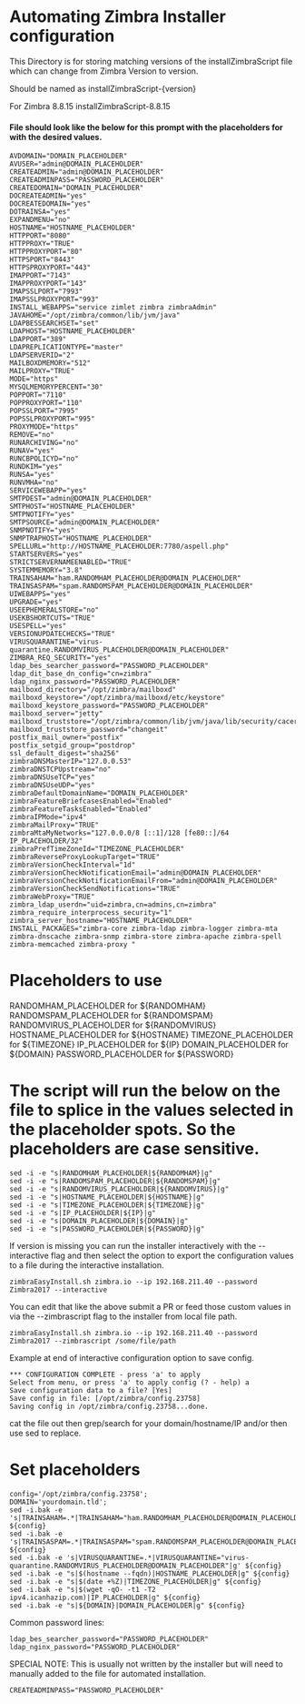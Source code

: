 # Automating Zimbra Installer configuration
This Directory is for storing matching versions of the installZimbraScript file which can change from Zimbra Version to version.

Should be named as installZimbraScript-{version}

For Zimbra 8.8.15
installZimbraScript-8.8.15


#### File should look like the below for this prompt with the placeholders for with the desired values.
```
AVDOMAIN="DOMAIN_PLACEHOLDER"
AVUSER="admin@DOMAIN_PLACEHOLDER"
CREATEADMIN="admin@DOMAIN_PLACEHOLDER"
CREATEADMINPASS="PASSWORD_PLACEHOLDER"
CREATEDOMAIN="DOMAIN_PLACEHOLDER"
DOCREATEADMIN="yes"
DOCREATEDOMAIN="yes"
DOTRAINSA="yes"
EXPANDMENU="no"
HOSTNAME="HOSTNAME_PLACEHOLDER"
HTTPPORT="8080"
HTTPPROXY="TRUE"
HTTPPROXYPORT="80"
HTTPSPORT="8443"
HTTPSPROXYPORT="443"
IMAPPORT="7143"
IMAPPROXYPORT="143"
IMAPSSLPORT="7993"
IMAPSSLPROXYPORT="993"
INSTALL_WEBAPPS="service zimlet zimbra zimbraAdmin"
JAVAHOME="/opt/zimbra/common/lib/jvm/java"
LDAPBESSEARCHSET="set"
LDAPHOST="HOSTNAME_PLACEHOLDER"
LDAPPORT="389"
LDAPREPLICATIONTYPE="master"
LDAPSERVERID="2"
MAILBOXDMEMORY="512"
MAILPROXY="TRUE"
MODE="https"
MYSQLMEMORYPERCENT="30"
POPPORT="7110"
POPPROXYPORT="110"
POPSSLPORT="7995"
POPSSLPROXYPORT="995"
PROXYMODE="https"
REMOVE="no"
RUNARCHIVING="no"
RUNAV="yes"
RUNCBPOLICYD="no"
RUNDKIM="yes"
RUNSA="yes"
RUNVMHA="no"
SERVICEWEBAPP="yes"
SMTPDEST="admin@DOMAIN_PLACEHOLDER"
SMTPHOST="HOSTNAME_PLACEHOLDER"
SMTPNOTIFY="yes"
SMTPSOURCE="admin@DOMAIN_PLACEHOLDER"
SNMPNOTIFY="yes"
SNMPTRAPHOST="HOSTNAME_PLACEHOLDER"
SPELLURL="http://HOSTNAME_PLACEHOLDER:7780/aspell.php"
STARTSERVERS="yes"
STRICTSERVERNAMEENABLED="TRUE"
SYSTEMMEMORY="3.8"
TRAINSAHAM="ham.RANDOMHAM_PLACEHOLDER@DOMAIN_PLACEHOLDER"
TRAINSASPAM="spam.RANDOMSPAM_PLACEHOLDER@DOMAIN_PLACEHOLDER"
UIWEBAPPS="yes"
UPGRADE="yes"
USEEPHEMERALSTORE="no"
USEKBSHORTCUTS="TRUE"
USESPELL="yes"
VERSIONUPDATECHECKS="TRUE"
VIRUSQUARANTINE="virus-quarantine.RANDOMVIRUS_PLACEHOLDER@DOMAIN_PLACEHOLDER"
ZIMBRA_REQ_SECURITY="yes"
ldap_bes_searcher_password="PASSWORD_PLACEHOLDER"
ldap_dit_base_dn_config="cn=zimbra"
ldap_nginx_password="PASSWORD_PLACEHOLDER"
mailboxd_directory="/opt/zimbra/mailboxd"
mailboxd_keystore="/opt/zimbra/mailboxd/etc/keystore"
mailboxd_keystore_password="PASSWORD_PLACEHOLDER"
mailboxd_server="jetty"
mailboxd_truststore="/opt/zimbra/common/lib/jvm/java/lib/security/cacerts"
mailboxd_truststore_password="changeit"
postfix_mail_owner="postfix"
postfix_setgid_group="postdrop"
ssl_default_digest="sha256"
zimbraDNSMasterIP="127.0.0.53"
zimbraDNSTCPUpstream="no"
zimbraDNSUseTCP="yes"
zimbraDNSUseUDP="yes"
zimbraDefaultDomainName="DOMAIN_PLACEHOLDER"
zimbraFeatureBriefcasesEnabled="Enabled"
zimbraFeatureTasksEnabled="Enabled"
zimbraIPMode="ipv4"
zimbraMailProxy="TRUE"
zimbraMtaMyNetworks="127.0.0.0/8 [::1]/128 [fe80::]/64 IP_PLACEHOLDER/32"
zimbraPrefTimeZoneId="TIMEZONE_PLACEHOLDER"
zimbraReverseProxyLookupTarget="TRUE"
zimbraVersionCheckInterval="1d"
zimbraVersionCheckNotificationEmail="admin@DOMAIN_PLACEHOLDER"
zimbraVersionCheckNotificationEmailFrom="admin@DOMAIN_PLACEHOLDER"
zimbraVersionCheckSendNotifications="TRUE"
zimbraWebProxy="TRUE"
zimbra_ldap_userdn="uid=zimbra,cn=admins,cn=zimbra"
zimbra_require_interprocess_security="1"
zimbra_server_hostname="HOSTNAME_PLACEHOLDER"
INSTALL_PACKAGES="zimbra-core zimbra-ldap zimbra-logger zimbra-mta zimbra-dnscache zimbra-snmp zimbra-store zimbra-apache zimbra-spell zimbra-memcached zimbra-proxy "
```

# Placeholders to use
RANDOMHAM_PLACEHOLDER for ${RANDOMHAM}
RANDOMSPAM_PLACEHOLDER for ${RANDOMSPAM}
RANDOMVIRUS_PLACEHOLDER for ${RANDOMVIRUS}
HOSTNAME_PLACEHOLDER for ${HOSTNAME}
TIMEZONE_PLACEHOLDER for ${TIMEZONE}
IP_PLACEHOLDER for ${IP}
DOMAIN_PLACEHOLDER for ${DOMAIN}
PASSWORD_PLACEHOLDER for ${PASSWORD}

# The script will run the below on the file to splice in the values selected in the placeholder spots. So the placeholders are case sensitive.
```
sed -i -e "s|RANDOMHAM_PLACEHOLDER|${RANDOMHAM}|g" 
sed -i -e "s|RANDOMSPAM_PLACEHOLDER|${RANDOMSPAM}|g"
sed -i -e "s|RANDOMVIRUS_PLACEHOLDER|${RANDOMVIRUS}|g" 
sed -i -e "s|HOSTNAME_PLACEHOLDER|${HOSTNAME}|g"
sed -i -e "s|TIMEZONE_PLACEHOLDER|${TIMEZONE}|g" 
sed -i -e "s|IP_PLACEHOLDER|${IP}|g"
sed -i -e "s|DOMAIN_PLACEHOLDER|${DOMAIN}|g" 
sed -i -e "s|PASSWORD_PLACEHOLDER|${PASSWORD}|g"
```


If version is missing you can run the installer interactively with the --interactive flag and then select the option to export the configuration values to a file during the interactive installation.
```
zimbraEasyInstall.sh zimbra.io --ip 192.168.211.40 --password Zimbra2017 --interactive
```

You can edit that like the above submit a PR or feed those custom values in via the --zimbrascript flag to the installer from local file path.
```
zimbraEasyInstall.sh zimbra.io --ip 192.168.211.40 --password Zimbra2017 --zimbrascript /some/file/path
```

Example at end of interactive configuration option to save config.
```
*** CONFIGURATION COMPLETE - press 'a' to apply
Select from menu, or press 'a' to apply config (? - help) a
Save configuration data to a file? [Yes] 
Save config in file: [/opt/zimbra/config.23758] 
Saving config in /opt/zimbra/config.23758...done.
```

cat the file out then grep/search for your domain/hostname/IP and/or then use sed to replace.

# Set placeholders
```
config='/opt/zimbra/config.23758';
DOMAIN='yourdomain.tld';
sed -i.bak -e 's|TRAINSAHAM=.*|TRAINSAHAM="ham.RANDOMHAM_PLACEHOLDER@DOMAIN_PLACEHOLDER"|g' ${config}
sed -i.bak -e 's|TRAINSASPAM=.*|TRAINSASPAM="spam.RANDOMSPAM_PLACEHOLDER@DOMAIN_PLACEHOLDER"|g' ${config}
sed -i.bak -e 's|VIRUSQUARANTINE=.*|VIRUSQUARANTINE="virus-quarantine.RANDOMVIRUS_PLACEHOLDER@DOMAIN_PLACEHOLDER"|g' ${config}
sed -i.bak -e "s|$(hostname --fqdn)|HOSTNAME_PLACEHOLDER|g" ${config}
sed -i.bak -e "s|$(date +%Z)|TIMEZONE_PLACEHOLDER|g" ${config}
sed -i.bak -e "s|$(wget -qO- -t1 -T2 ipv4.icanhazip.com)|IP_PLACEHOLDER|g" ${config}
sed -i.bak -e "s|${DOMAIN}|DOMAIN_PLACEHOLDER|g" ${config}
```

Common password lines:
```
ldap_bes_searcher_password="PASSWORD_PLACEHOLDER"
ldap_nginx_password="PASSWORD_PLACEHOLDER"
```

SPECIAL NOTE: This is usually not written by the installer but will need to manually added to the file for automated installation.
```
CREATEADMINPASS="PASSWORD_PLACEHOLDER"
```